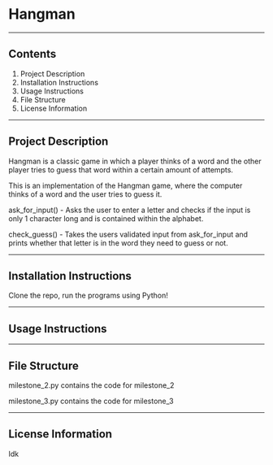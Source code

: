 # Hangman
--------------------------------------------------------
## Contents

1. Project Description
2. Installation Instructions
3. Usage Instructions
4. File Structure
5. License Information

--------------------------------------------------------
## Project Description

Hangman is a classic game in which a player thinks of a word and the other player tries to guess that word within a certain amount of attempts.

This is an implementation of the Hangman game, where the computer thinks of a word and the user tries to guess it. 

ask_for_input() - Asks the user to enter a letter and checks if the input is only 1 character long and is contained within the alphabet.

check_guess() - Takes the users validated input from ask_for_input and prints whether that letter is in the word they need to guess or not.

--------------------------------------------------------

## Installation Instructions

Clone the repo, run the programs using Python!

--------------------------------------------------------

## Usage Instructions

--------------------------------------------------------
## File Structure

milestone_2.py contains the code for milestone_2

milestone_3.py contains the code for milestone_3

--------------------------------------------------------
## License Information
Idk
